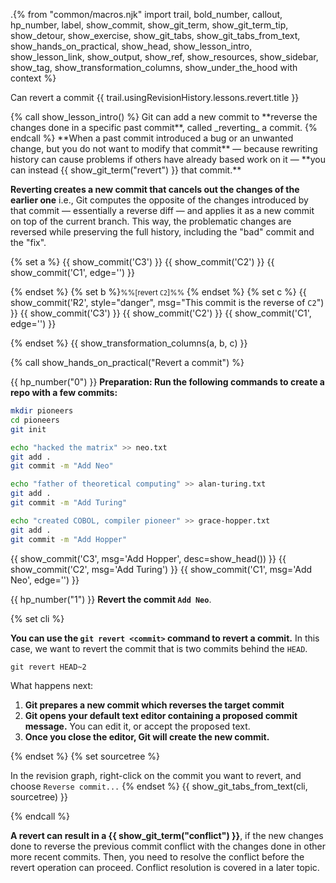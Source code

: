 .{% from "common/macros.njk" import trail, bold_number, callout, hp_number, label, show_commit, show_git_term, show_git_term_tip, show_detour, show_exercise, show_git_tabs, show_git_tabs_from_text, show_hands_on_practical, show_head, show_lesson_intro, show_lesson_link, show_output, show_ref, show_resources, show_sidebar, show_tag, show_transformation_columns, show_under_the_hood with context %}

<span id="prereqs"></span>
<span id="outcomes">Can revert a commit</span>
<span id="title">{{ trail.usingRevisionHistory.lessons.revert.title }}</span>

<div id="body">
{% call show_lesson_intro() %}
Git can add a new commit to **reverse the changes done in a specific past commit**, called _reverting_ a commit.
{% endcall %}
**When a past commit introduced a bug or an unwanted change, but you do not want to modify that commit** — because rewriting history can cause problems if others have already based work on it — **you can instead {{ show_git_term("revert") }} that commit.**

**Reverting creates a new commit that cancels out the changes of the earlier one** i.e., Git computes the opposite of the changes introduced by that commit — essentially a reverse diff — and applies it as a new commit on top of the current branch. This way, the problematic changes are reversed while preserving the full history, including the "bad" commit and the "fix".

{% set a %}
{{ show_commit('C3') }}
{{ show_commit('C2') }}
{{ show_commit('C1', edge='') }}
<p/>

{% endset %}
{% set b %}<small>%%[revert `C2`]%%</small> {% endset %}
{% set c %}
{{ show_commit('R2', style="danger", msg="This commit is the reverse of `C2`") }}
{{ show_commit('C3') }}
{{ show_commit('C2') }}
{{ show_commit('C1', edge='') }}
<p/>

{% endset %}
{{ show_transformation_columns(a, b, c) }}

<!-- ================== start: HANDS-ON =========================== -->
{% call show_hands_on_practical("Revert a commit")  %}

{{ hp_number("0") }} **Preparation: Run the following commands to create a repo with a few commits:**

```bash
mkdir pioneers
cd pioneers
git init

echo "hacked the matrix" >> neo.txt
git add .
git commit -m "Add Neo"

echo "father of theoretical computing" >> alan-turing.txt
git add .
git commit -m "Add Turing"

echo "created COBOL, compiler pioneer" >> grace-hopper.txt
git add .
git commit -m "Add Hopper"
```
{{ show_commit('C3', msg='Add Hopper', desc=show_head()) }}
{{ show_commit('C2', msg='Add Turing') }}
{{ show_commit('C1', msg='Add Neo', edge='') }}
<p/>

{{ hp_number("1") }} **Revert the commit `Add Neo`**.

{% set cli %} <!-- ------ start: Git Tabs --------------->

**You can use the `git revert <commit>` command to revert a commit.** In this case, we want to revert the commit that is two commits behind the `HEAD`.
```bash{.no-line-numbers}
git revert HEAD~2
```
What happens next:
1. **Git prepares a new commit which reverses the target commit**
1. **Git opens your default text editor containing a proposed commit message.** You can edit it, or accept the proposed text.
1. **Once you close the editor, Git will create the new commit.**

{% endset %}
{% set sourcetree %}

In the revision graph, right-click on the commit you want to revert, and choose `Reverse commit...`
{% endset %}
{{ show_git_tabs_from_text(cli, sourcetree) }}
<!-- ------ end: Git Tabs -------------------------------->
{% endcall %}<!-- ===== end: HANDS-ON ============================ -->

<box type="warning" seamless>

**A revert can result in a {{ show_git_term("conflict") }}**, if the new changes done to reverse the previous commit conflict with the changes done in other more recent commits. Then, you need to resolve the conflict before the revert operation can proceed. <span class="non-printable">Conflict resolution is covered in a later topic.</span>
</box>
</div>

<div id="extras">
</div>
